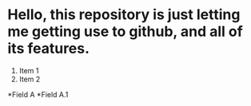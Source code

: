 # Hello, this repository is just letting me getting use to github, and all of its features.

1. Item 1
2. Item 2

*Field A
  *Field A.1